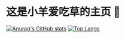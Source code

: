 # 这是小羊爱吃草的主页 :sheep:
[![Anurag's GitHub stats](https://github-readme-stats.vercel.app/api?username=PortLand237930)](https://github.com/anuraghazra/github-readme-stats)
[![Top Langs](https://github-readme-stats.vercel.app/api/top-langs/?username=PortLand237930&layout=compact)](https://github.com/anuraghazra/github-readme-stats)
